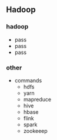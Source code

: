 ## Hadoop

### hadoop
* pass
* pass
* pass

### other
* commands
  * hdfs
  * yarn
  * mapreduce
  * hive
  * hbase
  * flink
  * spark
  * zookeeep
